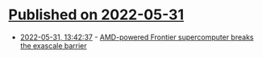 # [Published on 2022-05-31](index.md)

* [2022-05-31, 13:42:37](https://news.ycombinator.com/item?id=31569381) - [AMD-powered Frontier supercomputer breaks the exascale barrier](https://www.tomshardware.com/news/amd-powered-frontier-supercomputer-breaks-the-exascale-barrier-now-fastest-in-the-world)
